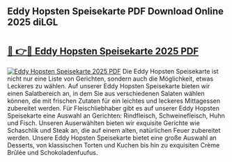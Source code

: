 ## Eddy Hopsten Speisekarte PDF Download Online 2025 diLGL

# <h2><a href="http://gc86kb.nevu.top/?p=Eddy+Hopsten+Speisekarte">🔗 👉🔴 Eddy Hopsten Speisekarte 2025 PDF</a></h2>

[![Eddy Hopsten Speisekarte 2025 PDF](https://i.imgur.com/dBaPXMq.png)](http://gc86kb.nevu.top/?p=Eddy+Hopsten+Speisekarte)
Die Eddy Hopsten Speisekarte ist nicht nur eine Liste von Gerichten, sondern auch die Möglichkeit, etwas Leckeres zu wählen. Auf unserer Eddy Hopsten Speisekarte bieten wir einen Salatbereich an, in dem Sie aus verschiedenen Salaten wählen können, die mit frischen Zutaten für ein leichtes und leckeres Mittagessen zubereitet werden. Für Fleischliebhaber gibt es auf unserer Eddy Hopsten Speisekarte eine Auswahl an Gerichten: Rindfleisch, Schweinefleisch, Huhn und Fisch. Unseren Auserwählten bieten wir exquisite Gerichte wie Schaschlik und Steak an, die auf einem alten, natürlichen Feuer zubereitet werden. Unsere Eddy Hopsten Speisekarte bietet eine große Auswahl an Desserts, von klassischen Torten und Kuchen bis hin zu exquisiten Crème Brûlée und Schokoladenfuufus.
